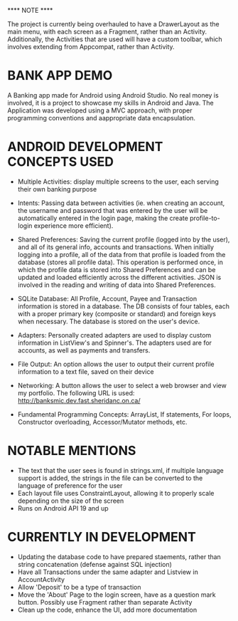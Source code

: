 **** NOTE ****

The project is currently being overhauled to have a DrawerLayout as the main menu, with each screen as a Fragment, rather than an Activity. Additionally, the Activities that are used will have a custom toolbar, which involves extending from Appcompat, rather than Activity.

# BANK APP DEMO

A Banking app made for Android using Android Studio. No real money is involved, it is a project to showcase my skills in Android and Java. The Application was developed using a MVC approach, with proper programming conventions and aappropriate data encapsulation.

# ANDROID DEVELOPMENT CONCEPTS USED

- Multiple Activities: display multiple screens to the user, each serving their own banking purpose

- Intents: Passing data between activities (ie. when creating an account, the username and password that was entered by the user will be automatically entered in the login page, making the create profile-to-login experience more efficient).

- Shared Preferences: Saving the current profile (logged into by the user), and all of its general info, accounts and transactions. When initially logging into a profile, all of the data from that profile is loaded from the database (stores all profile data). This operation is performed once, in which the profile data is stored into Shared Preferences and can be updated and loaded efficiently across the different activities. JSON is involved in the reading and writing of data into Shared Preferences.

- SQLite Database: All Profile, Account, Payee and Transaction information is stored in a database. The DB consists of four tables, each with a proper primary key (composite or standard) and foreign keys when necessary. The database is stored on the user's device.

- Adapters: Personally created adapters are used to display custom information in ListView's and Spinner's. The adapters used are for accounts, as well as payments and transfers. 

- File Output: An option allows the user to output their current profile information to a text file, saved on their device

- Networking: A button allows the user to select a web browser and view my portfolio. The following URL is used: http://banksmic.dev.fast.sheridanc.on.ca/

- Fundamental Programming Concepts: ArrayList, If statements, For loops, Constructor overloading, Accessor/Mutator methods, etc.

# NOTABLE MENTIONS

- The text that the user sees is found in strings.xml, if multiple language support is added, the strings in the file can be converted to the language of preference for the user
- Each layout file uses ConstraintLayout, allowing it to properly scale depending on the size of the screen
- Runs on Android API 19 and up

# CURRENTLY IN DEVELOPMENT

- Updating the database code to have prepared staements, rather than string concatenation (defense against SQL injection)
- Have all Transactions under the same adapter and Listview in AccountActivity
- Allow 'Deposit' to be a type of transaction
- Move the 'About' Page to the login screen, have as a question mark button. Possibly use Fragment rather than separate Activity
- Clean up the code, enhance the UI, add more documentation
